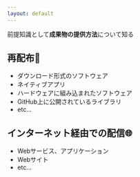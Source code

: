 ```yaml
---
layout: default
---
```


前提知識として<b class="text-green-500">成果物の提供方法</b>について知る

## 再配布📲

- ダウンロード形式のソフトウェア
- ネイティブアプリ
- ハードウェアに組み込まれたソフトウェア
- GitHub上に公開されているライブラリ
- etc...

<div class="h-10" />

## インターネット経由での配信🌐

- Webサービス、アプリケーション
- Webサイト
- etc...
